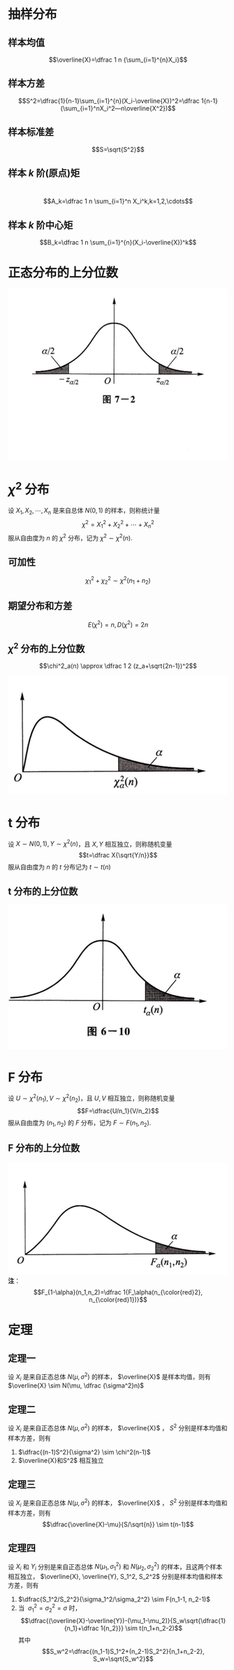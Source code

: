 
# 抽样分布

## 样本均值

$$\overline{X}=\dfrac 1 n {\sum_{i=1}^{n}X_i}$$

## 样本方差


$$S^2=\dfrac{1}{n-1}\sum_{i=1}^{n}(X_i-\overline{X})^2=\dfrac 1{n-1}(\sum_{i=1}^nX_i^2—n\overline{X^2})$$

## 样本标准差

$$S=\sqrt{S^2}$$

## 样本 $k$ 阶(原点)矩

 $$A_k=\dfrac 1 n \sum_{i=1}^n X_i^k,k=1,2,\cdots$$
## 样本 $k$ 阶中心矩

$$B_k=\dfrac 1 n \sum_{i=1}^{n}(X_i-\overline{X})^k$$

# 正态分布的上分位数

![](files/Pasted%20image%2020231228135822.png)

# $\chi^2$ 分布

设 $X_1, X_2, \cdots, X_n$ 是来自总体 $N(0,1)$ 的样本，则称统计量 $$\chi^2=X_1^2+X_2^2+\cdots+X_n^2$$ 服从自由度为 $n$ 的 $\chi^2$ 分布，记为 $\chi^2 \sim \chi^2(n)$.

## 可加性

$$\chi_1^2+\chi_2^2 \sim \chi^2(n_1+n_2)$$

## 期望分布和方差

$$E(\chi^2)=n, D(\chi^2)=2n$$

## $\chi^2$ 分布的上分位数

$$\chi^2_a(n) \approx \dfrac 1 2 (z_a+\sqrt{2n-1})^2$$

![](files/Pasted%20image%2020231226141054.png)

# t 分布

设 $X \sim N(0,1), Y \sim \chi^2(n)$，且 $X, Y$ 相互独立，则称随机变量 $$t=\dfrac X{\sqrt{Y/n}}$$ 服从自由度为 $n$ 的 $t$ 分布记为 $t \sim t(n)$

## t 分布的上分位数

![](files/Pasted%20image%2020231226142659.png)
# F 分布

设 $U \sim \chi^2(n_1), V \sim \chi^2(n_2)$，且 $U,V$ 相互独立，则称随机变量 $$F=\dfrac{U/n_1}{V/n_2}$$ 服从自由度为 $(n_1, n_2)$ 的 $F$ 分布，记为 $F \sim F(n_1, n_2)$.

## F 分布的上分位数

![](files/Pasted%20image%2020231226143443.png)
**注**：$$F_{1-\alpha}(n_1,n_2)=\dfrac 1{F_\alpha(n_{\color{red}2}, n_{\color{red}1})}$$

# 定理

## 定理一

设 $X_i$ 是来自正态总体 $N(\mu,\sigma^2)$ 的样本， $\overline{X}$ 是样本均值，则有 $\overline{X} \sim N(\mu, \dfrac {\sigma^2}n)$

## 定理二

设 $X_i$ 是来自正态总体 $N(\mu,\sigma^2)$ 的样本， $\overline{X}$ ， $S^2$ 分别是样本均值和样本方差，则有

1. $\dfrac{(n-1)S^2}{\sigma^2} \sim \chi^2(n-1)$ 
2. $\overline{X}和S^2$ 相互独立

## 定理三

设 $X_i$ 是来自正态总体 $N(\mu,\sigma^2)$ 的样本， $\overline{X}$ ， $S^2$ 分别是样本均值和样本方差，则有 $$\dfrac{\overline{X}-\mu}{S/\sqrt{n}} \sim t(n-1)$$
## 定理四

设 $X_i$ 和 $Y_i$ 分别是来自正态总体 $N(\mu_1,\sigma_1^2)$ 和 $N(\mu_2, \sigma_2^2)$  的样本，且这两个样本相互独立， $\overline{X}, \overline{Y}, S_1^2, S_2^2$ 分别是样本均值和样本方差，则有

1. $\dfrac{S_1^2/S_2^2}{\sigma_1^2/\sigma_2^2} \sim F(n_1-1, n_2-1)$
2. 当  $\sigma_1^2=\sigma_2^2=\sigma$  时， $$\dfrac{(\overline{X}-\overline{Y})-(\mu_1-\mu_2)}{S_w\sqrt{\dfrac{1}{n_1}+\dfrac 1{n_2}}} \sim t(n_1+n_2-2)$$ 其中 $$S_w^2=\dfrac{(n_1-1)S_1^2+(n_2-1)S_2^2}{n_1+n_2-2}, S_w=\sqrt{S_w^2}$$

